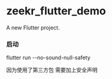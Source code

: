 # zeekr_flutter_demo

A new Flutter project.

### 启动

flutter run --no-sound-null-safety

因为使用了第三方包 需要加上安全声明
